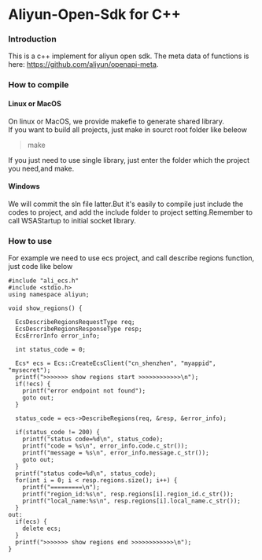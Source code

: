 # Aliyun-Open-Sdk for C++

### Introduction
This is a c++ implement for aliyun open sdk.
The meta data of functions is here: https://github.com/aliyun/openapi-meta.

### How to compile

#### Linux or MacOS  
On linux or MacOS, we provide makefie to generate shared library.  
If you want to build all projects, just make in sourct root folder like beleow
> make  
  
If you just need to use single library, just enter the folder which the project you need,and make.  

#### Windows
We will commit the sln file latter.But it's easily to compile just include the codes to project, and add the include folder to project setting.Remember to call WSAStartup to initial socket library.

### How to use
For example we need to use ecs project, and call describe regions function, just code like below  

    #include "ali_ecs.h"
    #include <stdio.h>
    using namespace aliyun;

    void show_regions() {

      EcsDescribeRegionsRequestType req;
      EcsDescribeRegionsResponseType resp;
      EcsErrorInfo error_info;

      int status_code = 0;

      Ecs* ecs = Ecs::CreateEcsClient("cn_shenzhen", "myappid", "mysecret");
      printf(">>>>>>> show regions start >>>>>>>>>>>>\n");
      if(!ecs) {
        printf("error endpoint not found");
        goto out;
      }

      status_code = ecs->DescribeRegions(req, &resp, &error_info);

      if(status_code != 200) {
        printf("status code=%d\n", status_code);
        printf("code = %s\n", error_info.code.c_str());
        printf("message = %s\n", error_info.message.c_str());
        goto out;
      }
      printf("status code=%d\n", status_code);
      for(int i = 0; i < resp.regions.size(); i++) {
        printf("=========\n");
        printf("region_id:%s\n", resp.regions[i].region_id.c_str());
        printf("local_name:%s\n", resp.regions[i].local_name.c_str());
      }
    out:
      if(ecs) {
        delete ecs;
      }
      printf(">>>>>>> show regions end >>>>>>>>>>>>\n");
    }
